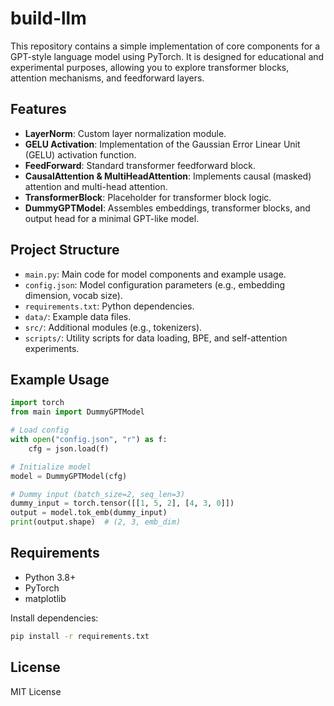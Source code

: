  # build-llm
 
 This repository contains a simple implementation of core components for a GPT-style language model using PyTorch. It is designed for educational and experimental purposes, allowing you to explore transformer blocks, attention mechanisms, and feedforward layers.
 
 ## Features
 
 - **LayerNorm**: Custom layer normalization module.
 - **GELU Activation**: Implementation of the Gaussian Error Linear Unit (GELU) activation function.
 - **FeedForward**: Standard transformer feedforward block.
 - **CausalAttention & MultiHeadAttention**: Implements causal (masked) attention and multi-head attention.
 - **TransformerBlock**: Placeholder for transformer block logic.
 - **DummyGPTModel**: Assembles embeddings, transformer blocks, and output head for a minimal GPT-like model.
 
 ## Project Structure
 
 - `main.py`: Main code for model components and example usage.
 - `config.json`: Model configuration parameters (e.g., embedding dimension, vocab size).
 - `requirements.txt`: Python dependencies.
 - `data/`: Example data files.
 - `src/`: Additional modules (e.g., tokenizers).
 - `scripts/`: Utility scripts for data loading, BPE, and self-attention experiments.
 
 ## Example Usage
 
 ```python
 import torch
 from main import DummyGPTModel
 
 # Load config
 with open("config.json", "r") as f:
     cfg = json.load(f)
 
 # Initialize model
 model = DummyGPTModel(cfg)
 
 # Dummy input (batch_size=2, seq_len=3)
 dummy_input = torch.tensor([[1, 5, 2], [4, 3, 0]])
 output = model.tok_emb(dummy_input)
 print(output.shape)  # (2, 3, emb_dim)
 ```
 
 ## Requirements
 
 - Python 3.8+
 - PyTorch
 - matplotlib
 
 Install dependencies:
 
 ```bash
 pip install -r requirements.txt
 ```
 
 ## License
 
 MIT License
